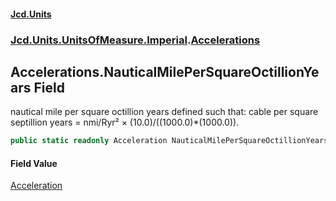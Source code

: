 #### [Jcd.Units](index 'index')
### [Jcd.Units.UnitsOfMeasure.Imperial](Jcd.Units.UnitsOfMeasure.Imperial 'Jcd.Units.UnitsOfMeasure.Imperial').[Accelerations](Accelerations 'Jcd.Units.UnitsOfMeasure.Imperial.Accelerations')

## Accelerations.NauticalMilePerSquareOctillionYears Field

nautical mile per square octillion years defined such that: cable per square septillion years = nmi/Ryr² ×
(10.0)/((1000.0)*(1000.0)).

```csharp
public static readonly Acceleration NauticalMilePerSquareOctillionYears;
```

#### Field Value
[Acceleration](Acceleration 'Jcd.Units.UnitTypes.Acceleration')
